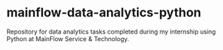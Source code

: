 # mainflow-data-analytics-python
Repository for data analytics tasks completed during my internship using Python at MainFlow Service &amp; Technology.
